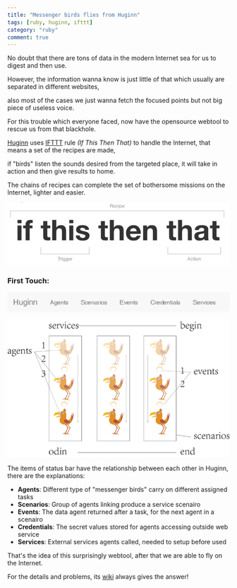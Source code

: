 ```yaml
---
title: "Messenger birds flies from Huginn"
tags: [ruby, huginn, ifttt]
category: "ruby"
comment: true
---
```


No doubt that there are tons of data in the modern Internet sea for us to digest and then use.<br>

However, the information wanna know is just little of that which usually are separated in different websites,<br>

also most of the cases we just wanna fetch the focused points but not big piece of useless voice.<br>

For this trouble which everyone faced, now have the opensource webtool to rescue us from that blackhole.<br>

[Huginn][huginn-main] uses [IFTTT][ifttt-wiki] rule _(If This Then That)_ to handle the Internet, that means a set of the recipes are made,<br>

if "birds" listen the sounds desired from the targeted place, it will take in action and then give results to home.<br>

The chains of recipes can complete the set of bothersome missions on the Internet, lighter and easier.<br>

![ifttt](/assets/posts/2020-06-01/ifttt.png)

### First Touch:

![huginn-status-bar](/assets/posts/2020-06-01/huginn-status-bar.png)

![huginn-workflow](/assets/posts/2020-06-01/huginn-workflow.png)

The items of status bar have the relationship between each other in Huginn, there are the explanations:<br>

- **Agents**: Different type of "messenger birds" carry on different assigned tasks
- **Scenarios**: Group of agents linking produce a service scenairo
- **Events**: The data agent returned after a task, for the next agent in a scenairo
- **Credentials**: The secret values stored for agents accessing outside web service
- **Services**: External services agents called, needed to setup before used

That's the idea of this surprisingly webtool, after that we are able to fly on the Internet.

For the details and problems, its [wiki][huginn-wiki] always gives the answer!

[huginn-main]: https://github.com/huginn/huginn
[huginn-wiki]: https://github.com/huginn/huginn/wiki
[ifttt-wiki]: https://en.wikipedia.org/wiki/IFTTT

